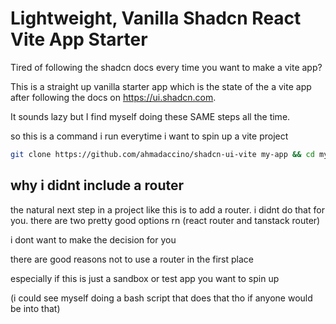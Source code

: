 # Lightweight, Vanilla Shadcn React Vite App Starter

Tired of following the shadcn docs every time you want to make a vite app?

This is a straight up vanilla starter app which is the state of the a vite app after following the docs on https://ui.shadcn.com.

It sounds lazy but I find myself doing these SAME steps all the time. 

so this is a command i run everytime i want to spin up a vite project

```bash
git clone https://github.com/ahmadaccino/shadcn-ui-vite my-app && cd my-app && rm -rf .git && git init
```

## why i didnt include a router

the natural next step in a project like this is to add a router. i didnt do that for you. there are two pretty good options rn (react router and tanstack router)

i dont want to make the decision for you

there are good reasons not to use a router in the first place

especially if this is just a sandbox or test app you want to spin up

(i could see myself doing a bash script that does that tho if anyone would be into that)
